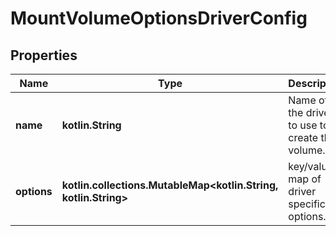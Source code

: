 
# MountVolumeOptionsDriverConfig

## Properties
| Name | Type | Description | Notes |
| ------------ | ------------- | ------------- | ------------- |
| **name** | **kotlin.String** | Name of the driver to use to create the volume. |  [optional] |
| **options** | **kotlin.collections.MutableMap&lt;kotlin.String, kotlin.String&gt;** | key/value map of driver specific options. |  [optional] |



